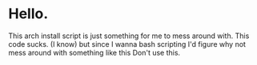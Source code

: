 # Hello. 
This arch install script is just something for me to mess around with.
This code sucks. (I know) but since I wanna bash scripting I'd figure why not mess around with something like this
Don't use this.
